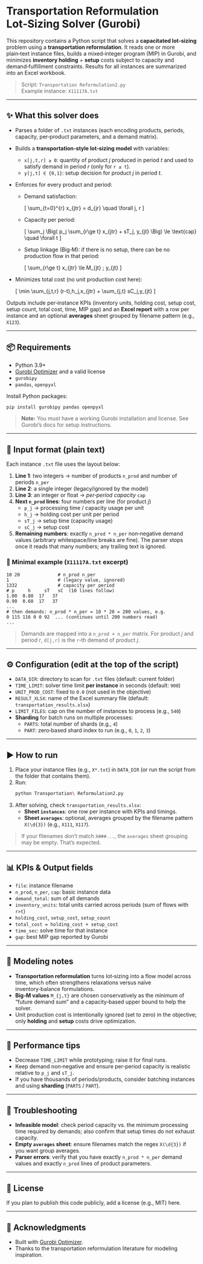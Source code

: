 # Transportation Reformulation Lot‑Sizing Solver (Gurobi)

This repository contains a Python script that solves a **capacitated lot‑sizing** problem using a **transportation reformulation**. It reads one or more plain‑text instance files, builds a mixed‑integer program (MIP) in Gurobi, and minimizes **inventory holding** + **setup** costs subject to capacity and demand‑fulfillment constraints. Results for all instances are summarized into an Excel workbook.

> Script: `Transportation Reformulation2.py`  
> Example instance: `X11117A.txt`

---

## ✨ What this solver does

- Parses a folder of `.txt` instances (each encoding products, periods, capacity, per‑product parameters, and a demand matrix).
- Builds a **transportation‑style lot‑sizing model** with variables:
  - `x[j,t,r] ≥ 0`: quantity of product *j* produced in period *t* and used to satisfy demand in period *r* (only for `r ≥ t`).
  - `y[j,t] ∈ {0,1}`: setup decision for product *j* in period *t*.
- Enforces for every product and period:
  - Demand satisfaction: 

    \[ \sum_{t=0}^{r} x_{jtr} = d_{jr} \quad \forall j, r \]
  - Capacity per period: 

    \[ \sum_j \Big( p_j \sum_{r\ge t} x_{jtr} + sT_j\, y_{jt} \Big) \le \text{cap} \quad \forall t \]
  - Setup linkage (Big‑M): if there is no setup, there can be no production flow in that period: 

    \[ \sum_{r\ge t} x_{jtr} \le M_{jt} \; y_{jt} \]
- Minimizes total cost (no unit production cost here): 

  \[ \min \sum_{j,t,r} (r-t)\,h_j\,x_{jtr} + \sum_{j,t} sC_j\,y_{jt} \]

Outputs include per‑instance KPIs (inventory units, holding cost, setup cost, setup count, total cost, time, MIP gap) and an **Excel report** with a row per instance and an optional **averages** sheet grouped by filename pattern (e.g., `X123`).

---

## 📦 Requirements

- Python 3.9+
- [Gurobi Optimizer](https://www.gurobi.com/) and a valid license
- `gurobipy`
- `pandas`, `openpyxl`

Install Python packages:
```bash
pip install gurobipy pandas openpyxl
```

> **Note:** You must have a working Gurobi installation and license. See Gurobi’s docs for setup instructions.

---

## 📁 Input format (plain text)

Each instance `.txt` file uses the layout below:

1. **Line 1**: two integers → number of products `n_prod` and number of periods `n_per`  
2. **Line 2**: a single integer (legacy/ignored by the model)  
3. **Line 3**: an integer or float → *per‑period capacity* `cap`  
4. **Next `n_prod` lines**: four numbers per line (for product *j*)  
   - `p_j` → processing time / capacity usage per unit  
   - `h_j` → holding cost per unit per period  
   - `sT_j` → setup time (capacity usage)  
   - `sC_j` → setup cost  
5. **Remaining numbers**: exactly `n_prod * n_per` non‑negative demand values (arbitrary whitespace/line breaks are fine). The parser stops once it reads that many numbers; any trailing text is ignored.

### 🧾 Minimal example (`X11117A.txt` excerpt)

```text
10 20              # n_prod n_per
1                  # (legacy value, ignored)
1332               # capacity per period
# p     h     sT   sC  (10 lines follow)
1.00  0.80  17   37
0.90  0.60  17   37
...
# then demands: n_prod * n_per = 10 * 20 = 200 values, e.g.
0 115 116 0 0 92  ... (continues until 200 numbers read)
...
```

> Demands are mapped into a `n_prod × n_per` matrix. For product *j* and period *r*, `d[j,r]` is the `r`‑th demand of product *j*.

---

## ⚙️ Configuration (edit at the top of the script)

- `DATA_DIR`: directory to scan for `.txt` files (default: current folder)
- `TIME_LIMIT`: solver time limit **per instance** in seconds (default: `900`)
- `UNIT_PROD_COST`: fixed to `0.0` (not used in the objective)
- `RESULT_XLSX`: name of the Excel summary file (default: `transportation_results.xlsx`)
- `LIMIT_FILES`: cap on the number of instances to process (e.g., `540`)
- **Sharding** for batch runs on multiple processes:
  - `PARTS`: total number of shards (e.g., `4`)
  - `PART`: zero‑based shard index to run (e.g., `0`, `1`, `2`, `3`)

---

## ▶️ How to run

1. Place your instance files (e.g., `X*.txt`) in `DATA_DIR` (or run the script from the folder that contains them).
2. Run:
   ```bash
   python Transportation\ Reformulation2.py
   ```
3. After solving, check `transportation_results.xlsx`:
   - **Sheet `instances`**: one row per instance with KPIs and timings.
   - **Sheet `averages`**: optional, averages grouped by the filename pattern `X(\d{3})` (e.g., `X111`, `X117`).

> If your filenames don’t match `X###...`, the `averages` sheet grouping may be empty. That’s expected.

---

## 📊 KPIs & Output fields

- `file`: instance filename
- `n_prod`, `n_per`, `cap`: basic instance data
- `demand_total`: sum of all demands
- `inventory_units`: total units carried across periods (sum of flows with `r>t`)
- `holding_cost`, `setup_cost`, `setup_count`
- `total_cost = holding_cost + setup_cost`
- `time_sec`: solve time for that instance
- `gap`: best MIP gap reported by Gurobi

---

## 🧠 Modeling notes

- **Transportation reformulation** turns lot‑sizing into a flow model across time, which often strengthens relaxations versus naïve inventory‑balance formulations.
- **Big‑M values** `M_{j,t}` are chosen conservatively as the minimum of “future demand sum” and a capacity‑based upper bound to help the solver.
- Unit production cost is intentionally ignored (set to zero) in the objective; only **holding** and **setup** costs drive optimization.

---

## 🚀 Performance tips

- Decrease `TIME_LIMIT` while prototyping; raise it for final runs.
- Keep demand non‑negative and ensure per‑period capacity is realistic relative to `p_j` and `sT_j`.
- If you have thousands of periods/products, consider batching instances and using **sharding** (`PARTS` / `PART`).

---

## 🔧 Troubleshooting

- **Infeasible model**: check period capacity vs. the minimum processing time required by demands; also confirm that setup times do not exhaust capacity.
- **Empty `averages` sheet**: ensure filenames match the regex `X(\d{3})` if you want group averages.
- **Parser errors**: verify that you have exactly `n_prod * n_per` demand values and exactly `n_prod` lines of product parameters.

---

## 📄 License

If you plan to publish this code publicly, add a license (e.g., MIT) here.

---

## 🙏 Acknowledgments

- Built with [Gurobi Optimizer](https://www.gurobi.com/).
- Thanks to the transportation reformulation literature for modeling inspiration.

